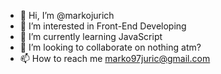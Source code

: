 - 👋 Hi, I’m @markojurich
- 👀 I’m interested in Front-End Developing
- 🌱 I’m currently learning JavaScript
- 💞️ I’m looking to collaborate on nothing atm?
- 📫 How to reach me marko97juric@gmail.com

<!---
markojurich/markojurich is a ✨ special ✨ repository because its `README.md` (this file) appears on your GitHub profile.
You can click the Preview link to take a look at your changes.
--->
